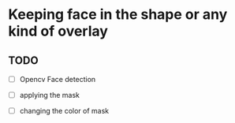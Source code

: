 # Keeping face in the shape or any kind of overlay

## TODO

- [ ] Opencv Face detection

- [ ] applying the mask

- [ ] changing the color of mask
